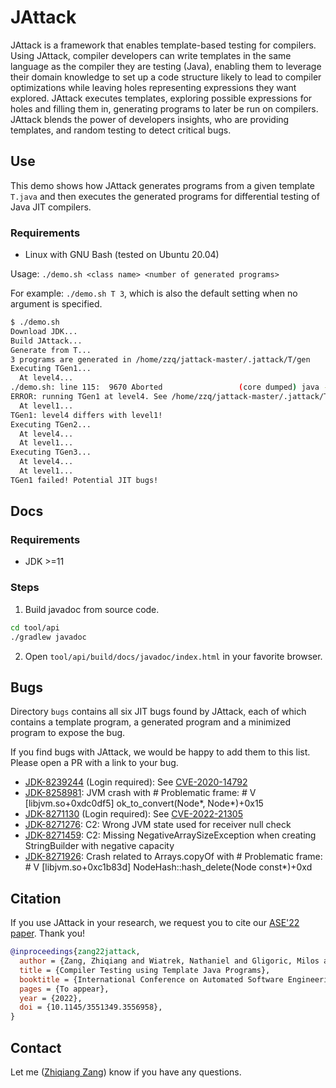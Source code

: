 # JAttack

JAttack is a framework that enables template-based testing for
compilers. Using JAttack, compiler developers can write templates in
the same language as the compiler they are testing (Java), enabling
them to leverage their domain knowledge to set up a code structure
likely to lead to compiler optimizations while leaving holes
representing expressions they want explored. JAttack executes
templates, exploring possible expressions for holes and filling them
in, generating programs to later be run on compilers. JAttack blends
the power of developers insights, who are providing templates, and
random testing to detect critical bugs.

## Use

This demo shows how JAttack generates programs from a given template
`T.java` and then executes the generated programs for differential
testing of Java JIT compilers.

### Requirements

- Linux with GNU Bash (tested on Ubuntu 20.04)

Usage: `./demo.sh <class name> <number of generated programs>`

For example: `./demo.sh T 3`, which is also the default setting when
no argument is specified.

```bash
$ ./demo.sh
Download JDK...
Build JAttack...
Generate from T...
3 programs are generated in /home/zzq/jattack-master/.jattack/T/gen
Executing TGen1...
  At level4...
./demo.sh: line 115:  9670 Aborted                 (core dumped) java -cp "${CP}" ${EXTRA_JAVA_FLAGS} ${STOP_AT_LEVEL}${level} ${gen_clz} ${n_exec_itrs} > "${output_file}" 2>&1
ERROR: running TGen1 at level4. See /home/zzq/jattack-master/.jattack/T/output/TGen1/TGen1-level4.txt
  At level1...
TGen1: level4 differs with level1!
Executing TGen2...
  At level4...
  At level1...
Executing TGen3...
  At level4...
  At level1...
TGen1 failed! Potential JIT bugs!
```

## Docs

### Requirements

- JDK >=11

### Steps

1. Build javadoc from source code.
```bash
cd tool/api
./gradlew javadoc
```

2. Open `tool/api/build/docs/javadoc/index.html` in your favorite
   browser.

## Bugs

Directory `bugs` contains all six JIT bugs found by JAttack, each of
which contains a template program, a generated program and a minimized
program to expose the bug.

If you find bugs with JAttack, we would be happy to add them to this
list. Please open a PR with a link to your bug.

- [JDK-8239244](https://bugs.openjdk.java.net/browse/JDK-8239244)
  (Login required): See
  [CVE-2020-14792](https://cve.mitre.org/cgi-bin/cvename.cgi?name=CVE-2020-14792)
- [JDK-8258981](https://bugs.openjdk.java.net/browse/JDK-8258981): JVM
  crash with # Problematic frame: # V [libjvm.so+0xdc0df5]
  ok_to_convert(Node*, Node*)+0x15
- [JDK-8271130](https://bugs.openjdk.java.net/browse/JDK-8271130)
  (Login required): See
  [CVE-2022-21305](https://cve.mitre.org/cgi-bin/cvename.cgi?name=CVE-2022-21305)
- [JDK-8271276](https://bugs.openjdk.java.net/browse/JDK-8271276): C2:
  Wrong JVM state used for receiver null check
- [JDK-8271459](https://bugs.openjdk.java.net/browse/JDK-8271459): C2:
  Missing NegativeArraySizeException when creating StringBuilder with
  negative capacity
- [JDK-8271926](https://bugs.openjdk.java.net/browse/JDK-8271926):
  Crash related to Arrays.copyOf with # Problematic frame: # V
  [libjvm.so+0xc1b83d] NodeHash::hash_delete(Node const*)+0xd

## Citation

If you use JAttack in your research, we request you to cite our
[ASE'22 paper](https://cptgit.github.io/dl/papers/zang22jattack.pdf).
Thank you!

```bibtex
@inproceedings{zang22jattack,
  author = {Zang, Zhiqiang and Wiatrek, Nathaniel and Gligoric, Milos and Shi, August},
  title = {Compiler Testing using Template Java Programs},
  booktitle = {International Conference on Automated Software Engineering},
  pages = {To appear},
  year = {2022},
  doi = {10.1145/3551349.3556958},
}
```

## Contact

Let me ([Zhiqiang Zang](https://github.com/CptGit)) know if you have
any questions.
